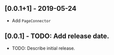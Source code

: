 ## [0.0.1+1] - 2019-05-24

- Add `PageConnector`

## [0.0.1] - TODO: Add release date.

* TODO: Describe initial release.

